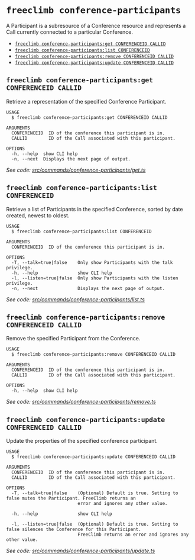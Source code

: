 `freeclimb conference-participants`
===================================

A Participant is a subresource of a Conference resource and represents a Call currently connected to a particular Conference.

* [`freeclimb conference-participants:get CONFERENCEID CALLID`](#freeclimb-conference-participantsget-conferenceid-callid)
* [`freeclimb conference-participants:list CONFERENCEID`](#freeclimb-conference-participantslist-conferenceid)
* [`freeclimb conference-participants:remove CONFERENCEID CALLID`](#freeclimb-conference-participantsremove-conferenceid-callid)
* [`freeclimb conference-participants:update CONFERENCEID CALLID`](#freeclimb-conference-participantsupdate-conferenceid-callid)

## `freeclimb conference-participants:get CONFERENCEID CALLID`

Retrieve a representation of the specified Conference Participant.

```
USAGE
  $ freeclimb conference-participants:get CONFERENCEID CALLID

ARGUMENTS
  CONFERENCEID  ID of the conference this participant is in.
  CALLID        ID of the Call associated with this participant.

OPTIONS
  -h, --help  show CLI help
  -n, --next  Displays the next page of output.
```

_See code: [src/commands/conference-participants/get.ts](https://github.com/jblack-vail/freeclimb-cli-cd-test/blob/v0.1.14/src/commands/conference-participants/get.ts)_

## `freeclimb conference-participants:list CONFERENCEID`

Retrieve a list of Participants in the specified Conference, sorted by date created, newest to oldest.

```
USAGE
  $ freeclimb conference-participants:list CONFERENCEID

ARGUMENTS
  CONFERENCEID  ID of the conference this participant is in.

OPTIONS
  -T, --talk=true|false    Only show Participants with the talk privilege.
  -h, --help               show CLI help
  -l, --listen=true|false  Only show Participants with the listen privilege.
  -n, --next               Displays the next page of output.
```

_See code: [src/commands/conference-participants/list.ts](https://github.com/jblack-vail/freeclimb-cli-cd-test/blob/v0.1.14/src/commands/conference-participants/list.ts)_

## `freeclimb conference-participants:remove CONFERENCEID CALLID`

Remove the specified Participant from the Conference.

```
USAGE
  $ freeclimb conference-participants:remove CONFERENCEID CALLID

ARGUMENTS
  CONFERENCEID  ID of the conference this participant is in.
  CALLID        ID of the Call associated with this participant.

OPTIONS
  -h, --help  show CLI help
```

_See code: [src/commands/conference-participants/remove.ts](https://github.com/jblack-vail/freeclimb-cli-cd-test/blob/v0.1.14/src/commands/conference-participants/remove.ts)_

## `freeclimb conference-participants:update CONFERENCEID CALLID`

Update the properties of the specified conference participant.

```
USAGE
  $ freeclimb conference-participants:update CONFERENCEID CALLID

ARGUMENTS
  CONFERENCEID  ID of the conference this participant is in.
  CALLID        ID of the Call associated with this participant.

OPTIONS
  -T, --talk=true|false    (Optional) Default is true. Setting to false mutes the Participant. FreeClimb returns an
                           error and ignores any other value.

  -h, --help               show CLI help

  -l, --listen=true|false  (Optional) Default is true. Setting to false silences the Conference for this Participant.
                           FreeClimb returns an error and ignores any other value.
```

_See code: [src/commands/conference-participants/update.ts](https://github.com/jblack-vail/freeclimb-cli-cd-test/blob/v0.1.14/src/commands/conference-participants/update.ts)_
